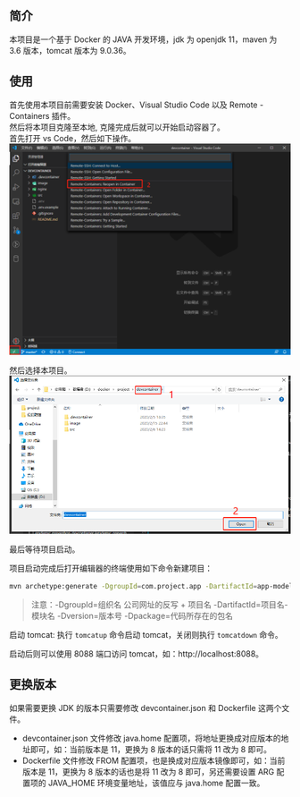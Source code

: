 ## 简介

本项目是一个基于 Docker 的 JAVA 开发环境，jdk 为 openjdk 11，maven 为 3.6 版本，tomcat 版本为 9.0.36。

## 使用

首先使用本项目前需要安装 Docker、Visual Studio Code 以及 Remote - Containers 插件。  
然后将本项目克隆至本地, 克隆完成后就可以开始启动容器了。   
首先打开 vs Code，然后如下操作。  
![](./image/image-1.jpg)

然后选择本项目。  
![](./image/image-2.jpg)

最后等待项目启动。

项目启动完成后打开编辑器的终端使用如下命令新建项目：
```sh
mvn archetype:generate -DgroupId=com.project.app -DartifactId=app-model -Dversion=0.0.1SNAPSHOT -Dpackage=com.project.app
```
>注意：-DgroupId=组织名 公司网址的反写 + 项目名 -DartifactId=项目名-模块名 -Dversion=版本号 -Dpackage=代码所存在的包名

启动 tomcat:
执行 `tomcatup` 命令启动 tomcat，关闭则执行 `tomcatdown` 命令。

启动后则可以使用 8088 端口访问 tomcat，如：http://localhost:8088。

## 更换版本

如果需要更换 JDK 的版本只需要修改 devcontainer.json 和 Dockerfile 这两个文件。
* devcontainer.json 文件修改 java.home 配置项，将地址更换成对应版本的地址即可，如：当前版本是 11，更换为 8 版本的话只需将 11 改为 8 即可。
* Dockerfile 文件修改 FROM 配置项，也是换成对应版本镜像即可，如：当前版本是 11，更换为 8 版本的话也是将 11 改为 8 即可，另还需要设置 ARG 配置项的 JAVA_HOME 环境变量地址，该值应与 java.home 配置一致。